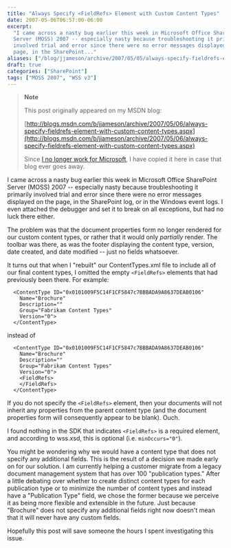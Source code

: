 ```yaml
---
title: "Always Specify <FieldRefs> Element with Custom Content Types"
date: 2007-05-06T06:57:00-06:00
excerpt:
  "I came across a nasty bug earlier this week in Microsoft Office SharePoint
  Server (MOSS) 2007 -- especially nasty because troubleshooting it primarily
  involved trial and error since there were no error messages displayed on the
  page, in the SharePoint..."
aliases: ["/blog/jjameson/archive/2007/05/05/always-specify-fieldrefs-element-with-custom-content-types.aspx", "/blog/jjameson/archive/2007/05/06/always-specify-fieldrefs-element-with-custom-content-types.aspx"]
draft: true
categories: ["SharePoint"]
tags: ["MOSS 2007", "WSS v3"]
---
```


> **Note**
>
> This post originally appeared on my MSDN blog:
>
> [http://blogs.msdn.com/b/jjameson/archive/2007/05/06/always-specify-fieldrefs-element-with-custom-content-types.aspx](http://blogs.msdn.com/b/jjameson/archive/2007/05/06/always-specify-fieldrefs-element-with-custom-content-types.aspx)
>
> Since
> [I no longer work for Microsoft](/blog/jjameson/2011/09/02/last-day-with-microsoft),
> I have copied it here in case that blog ever goes away.

I came across a nasty bug earlier this week in Microsoft Office SharePoint
Server (MOSS) 2007 -- especially nasty because troubleshooting it primarily
involved trial and error since there were no error messages displayed on the
page, in the SharePoint log, or in the Windows event logs. I even attached the
debugger and set it to break on all exceptions, but had no luck there either.

The problem was that the document properties form no longer rendered for our
custom content types, or rather that it would only *partially* render. The
toolbar was there, as was the footer displaying the content type, version, date
created, and date modified -- just no fields whatsoever.

It turns out that when I "rebuilt" our ContentTypes.xml file to include all of
our final content types, I omitted the empty `<FieldRefs>` elements that had
previously been there. For example:

```
  <ContentType ID="0x0101009F5C14F1CF5847c7BBBADA9A8637DEAB0106"
    Name="Brochure"
    Description=""
    Group="Fabrikam Content Types"
    Version="0">
  </ContentType>
```

instead of

```
  <ContentType ID="0x0101009F5C14F1CF5847c7BBBADA9A8637DEAB0106"
    Name="Brochure"
    Description=""
    Group="Fabrikam Content Types"
    Version="0">
    <FieldRefs>
    </FieldRefs>
  </ContentType>
```

If you do not specify the `<FieldRefs>` element, then your documents will not
inherit any properties from the parent content type (and the document properties
form will consequently appear to be blank). Ouch.

I found nothing in the SDK that indicates `<FieldRefs>` is a required element,
and according to wss.xsd, this is optional (i.e. `minOccurs="0"`).

You might be wondering why we would have a content type that does not specify
any additional fields. This is the result of a decision we made early on for our
solution. I am currently helping a customer migrate from a legacy document
management system that has over 100 "publication types." After a little debating
over whether to create distinct content types for each publication type or to
minimize the number of content types and instead have a "Publication Type"
field, we chose the former because we perceive it as being more flexible and
extensible in the future. Just because "Brochure" does not specify any
additional fields right now doesn't mean that it will never have any custom
fields.

Hopefully this post will save someone the hours I spent investigating this
issue.
